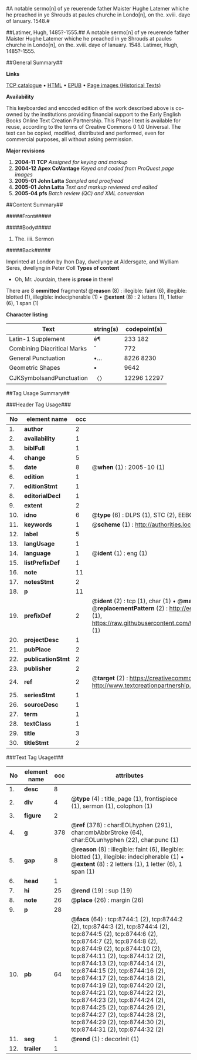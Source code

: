 #A notable sermo[n] of ye reuerende father Maister Hughe Latemer whiche he preached in ye Shrouds at paules churche in Londo[n], on the. xviii. daye of Ianuary. 1548.#

##Latimer, Hugh, 1485?-1555.##
A notable sermo[n] of ye reuerende father Maister Hughe Latemer whiche he preached in ye Shrouds at paules churche in Londo[n], on the. xviii. daye of Ianuary. 1548.
Latimer, Hugh, 1485?-1555.

##General Summary##

**Links**

[TCP catalogue](http://www.ota.ox.ac.uk/tcp/)  • 
[HTML](http://tei.it.ox.ac.uk/tcp/Texts-HTML/free/A68/A68325.html)  • 
[EPUB](http://tei.it.ox.ac.uk/tcp/Texts-EPUB/free/A68/A68325.epub) • 
[Page images (Historical Texts)](https://data.historicaltexts.jisc.ac.uk/view?pubId=eebo-99843970e&pageId=eebo-99843970e-8744-1)

**Availability**

This keyboarded and encoded edition of the
	       work described above is co-owned by the institutions
	       providing financial support to the Early English Books
	       Online Text Creation Partnership. This Phase I text is
	       available for reuse, according to the terms of Creative
	       Commons 0 1.0 Universal. The text can be copied,
	       modified, distributed and performed, even for
	       commercial purposes, all without asking permission.

**Major revisions**

1. __2004-11__ __TCP__ *Assigned for keying and markup*
1. __2004-12__ __Apex CoVantage__ *Keyed and coded from ProQuest page images*
1. __2005-01__ __John Latta__ *Sampled and proofread*
1. __2005-01__ __John Latta__ *Text and markup reviewed and edited*
1. __2005-04__ __pfs__ *Batch review (QC) and XML conversion*

##Content Summary##

#####Front#####

#####Body#####

1. The. iiii. Sermon

#####Back#####

Imprinted at London by Ihon Day, dwellynge at Aldersgate, and Wylliam Seres, dwellyng in Peter Coll
**Types of content**

  * Oh, Mr. Jourdain, there is **prose** in there!

There are 8 **ommitted** fragments! 
 @__reason__ (8) : illegible: faint (6), illegible: blotted (1), illegible: indecipherable (1)  •  @__extent__ (8) : 2 letters (1), 1 letter (6), 1 span (1)

**Character listing**


|Text|string(s)|codepoint(s)|
|---|---|---|
|Latin-1 Supplement|é¶|233 182|
|Combining             Diacritical Marks|̄|772|
|General Punctuation|•…|8226 8230|
|Geometric Shapes|▪|9642|
|CJKSymbolsandPunctuation|〈〉|12296 12297|

##Tag Usage Summary##

###Header Tag Usage###

|No|element name|occ|attributes|
|---|---|---|---|
|1.|__author__|2||
|2.|__availability__|1||
|3.|__biblFull__|1||
|4.|__change__|5||
|5.|__date__|8| @__when__ (1) : 2005-10 (1)|
|6.|__edition__|1||
|7.|__editionStmt__|1||
|8.|__editorialDecl__|1||
|9.|__extent__|2||
|10.|__idno__|6| @__type__ (6) : DLPS (1), STC (2), EEBO-CITATION (1), PROQUEST (1), VID (1)|
|11.|__keywords__|1| @__scheme__ (1) : http://authorities.loc.gov/ (1)|
|12.|__label__|5||
|13.|__langUsage__|1||
|14.|__language__|1| @__ident__ (1) : eng (1)|
|15.|__listPrefixDef__|1||
|16.|__note__|11||
|17.|__notesStmt__|2||
|18.|__p__|11||
|19.|__prefixDef__|2| @__ident__ (2) : tcp (1), char (1)  •  @__matchPattern__ (2) : ([0-9\-]+):([0-9IVX]+) (1), (.+) (1)  •  @__replacementPattern__ (2) : http://eebo.chadwyck.com/downloadtiff?vid=$1&page=$2 (1), https://raw.githubusercontent.com/textcreationpartnership/Texts/master/tcpchars.xml#$1 (1)|
|20.|__projectDesc__|1||
|21.|__pubPlace__|2||
|22.|__publicationStmt__|2||
|23.|__publisher__|2||
|24.|__ref__|2| @__target__ (2) : https://creativecommons.org/publicdomain/zero/1.0/ (1), http://www.textcreationpartnership.org/docs/. (1)|
|25.|__seriesStmt__|1||
|26.|__sourceDesc__|1||
|27.|__term__|1||
|28.|__textClass__|1||
|29.|__title__|3||
|30.|__titleStmt__|2||


###Text Tag Usage###

|No|element name|occ|attributes|
|---|---|---|---|
|1.|__desc__|8||
|2.|__div__|4| @__type__ (4) : title_page (1), frontispiece (1), sermon (1), colophon (1)|
|3.|__figure__|2||
|4.|__g__|378| @__ref__ (378) : char:EOLhyphen (291), char:cmbAbbrStroke (64), char:EOLunhyphen (22), char:punc (1)|
|5.|__gap__|8| @__reason__ (8) : illegible: faint (6), illegible: blotted (1), illegible: indecipherable (1)  •  @__extent__ (8) : 2 letters (1), 1 letter (6), 1 span (1)|
|6.|__head__|1||
|7.|__hi__|25| @__rend__ (19) : sup (19)|
|8.|__note__|26| @__place__ (26) : margin (26)|
|9.|__p__|28||
|10.|__pb__|64| @__facs__ (64) : tcp:8744:1 (2), tcp:8744:2 (2), tcp:8744:3 (2), tcp:8744:4 (2), tcp:8744:5 (2), tcp:8744:6 (2), tcp:8744:7 (2), tcp:8744:8 (2), tcp:8744:9 (2), tcp:8744:10 (2), tcp:8744:11 (2), tcp:8744:12 (2), tcp:8744:13 (2), tcp:8744:14 (2), tcp:8744:15 (2), tcp:8744:16 (2), tcp:8744:17 (2), tcp:8744:18 (2), tcp:8744:19 (2), tcp:8744:20 (2), tcp:8744:21 (2), tcp:8744:22 (2), tcp:8744:23 (2), tcp:8744:24 (2), tcp:8744:25 (2), tcp:8744:26 (2), tcp:8744:27 (2), tcp:8744:28 (2), tcp:8744:29 (2), tcp:8744:30 (2), tcp:8744:31 (2), tcp:8744:32 (2)|
|11.|__seg__|1| @__rend__ (1) : decorInit (1)|
|12.|__trailer__|1||
